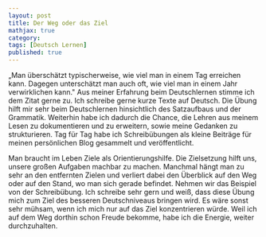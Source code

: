 ```yaml
---
layout: post
title: Der Weg oder das Ziel
mathjax: true
category:
tags: [Deutsch Lernen]
published: true
---
```

„Man überschätzt typischerweise, wie viel man in einem Tag erreichen kann. Dagegen unterschätzt man auch oft, wie viel man in einem Jahr verwirklichen kann." Aus meiner Erfahrung beim Deutschlernen stimme ich dem Zitat gerne zu. Ich schreibe gerne kurze Texte auf Deutsch. Die Übung hilft mir sehr beim Deutschlernen hinsichtlich des Satzaufbaus und der Grammatik. Weiterhin habe ich dadurch die Chance, die Lehren aus meinem Lesen zu dokumentieren und zu erweitern, sowie meine Gedanken zu strukturieren. Tag für Tag habe ich Schreibübungen als kleine Beiträge für meinen persönlichen Blog gesammelt und veröffentlicht.

Man braucht im Leben Ziele als Orientierungshilfe. Die Zielsetzung hilft uns, unsere großen Aufgaben machbar zu machen. Manchmal hängt man zu sehr an den entfernten Zielen und verliert dabei den Überblick auf den Weg oder auf den Stand, wo man sich gerade befindet. Nehmen wir das Beispiel von der Schreibübung. Ich schreibe sehr gern und weiß, dass diese Übung mich zum Ziel des besseren Deutschniveaus bringen wird. Es wäre sonst sehr mühsam, wenn ich mich nur auf das Ziel konzentrieren würde. Weil ich auf dem Weg dorthin schon Freude bekomme, habe ich die Energie, weiter durchzuhalten.